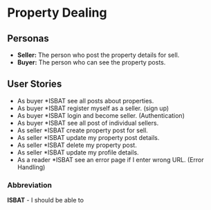 # Property Dealing

## Personas
- **Seller:** The person who post the property details for sell.
- **Buyer:** The person who can see the property posts.

## User Stories
- As buyer *ISBAT see all posts about properties.
- As buyer *ISBAT register myself as a seller. (sign up)
- As buyer *ISBAT login and become seller. (Authentication)
- As buyer *ISBAT see all post of individual sellers.
- As seller *ISBAT create property post for sell.
- As seller *ISBAT update my property post details.
- As seller *ISBAT delete my property post.
- As seller *ISBAT update my profile details.
- As a reader *ISBAT see an error page if I enter wrong URL. (Error Handling)

### Abbreviation
**ISBAT** - I should be able to
